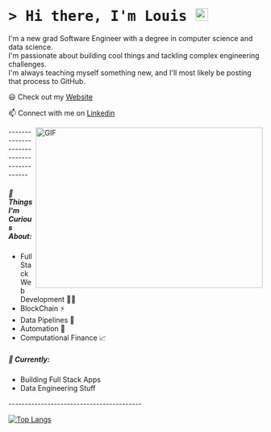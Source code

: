 # <samp>&gt; Hi there, I'm Louis <img src="https://media.giphy.com/media/hvRJCLFzcasrR4ia7z/giphy.gif" width="25"> </samp>


<p>I'm a new grad Software Engineer with a degree in computer science and data science. <br>I'm passionate about building cool things and tackling complex engineering challenges. <br>
I'm always teaching myself something new, and I'll most likely be posting that process to GitHub.</p>

<p>😃 Check out my <a href = "https://louiethedev.com/">Website</a><p>
<p>📫 Connect with me on <a href = "https://www.linkedin.com/in/nguyen2001">Linkedin</a><p>
<img align="right" alt="GIF" src="https://media.giphy.com/media/qgQUggAC3Pfv687qPC/giphy.gif" width="450" height="318" />
-----------------------------------------
<h5>🌱 Things I'm Curious About:</h5>
<ul>
<li>Full Stack Web Development 🧑‍💻</li>
<li>BlockChain ⚡️</li>
<li>Data Pipelines 📲</li>
<li>Automation 🔐</li>
<li>Computational Finance 📈</li>
</ul>

<h5>🔭 Currently:</h5>

<ul>
<li>Building Full Stack Apps</li>
<li>Data Engineering Stuff</li>
</ul>
-----------------------------------------
<br>

[![Top Langs](https://github-readme-stats.vercel.app/api/top-langs/?username=Louie2074&langs_count=8&layout=compact)](https://github.com/anuraghazra/github-readme-stats)
